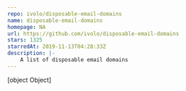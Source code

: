 ```yaml
---
repo: ivolo/disposable-email-domains
name: disposable-email-domains
homepage: NA
url: https://github.com/ivolo/disposable-email-domains
stars: 1325
starredAt: 2019-11-13T04:28:33Z
description: |-
    A list of disposable email domains
---
```


[object Object]
